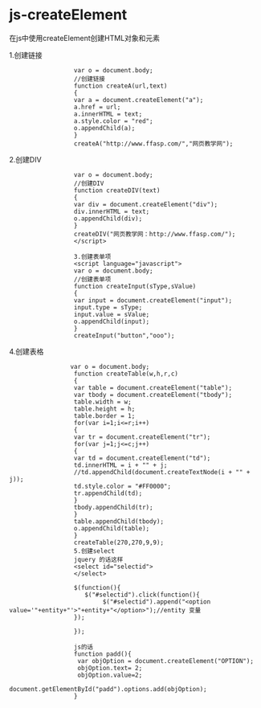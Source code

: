 # js-createElement
在js中使用createElement创建HTML对象和元素



1.创建链接









                      var o = document.body; 
                      //创建链接 
                      function createA(url,text) 
                      { 
                      var a = document.createElement("a"); 
                      a.href = url; 
                      a.innerHTML = text; 
                      a.style.color = "red"; 
                      o.appendChild(a); 
                      } 
                      createA("http://www.ffasp.com/","网页教学网"); 


2.创建DIV


                      var o = document.body; 
                      //创建DIV 
                      function createDIV(text) 
                      { 
                      var div = document.createElement("div"); 
                      div.innerHTML = text; 
                      o.appendChild(div); 
                      } 
                      createDIV("网页教学网：http://www.ffasp.com/");    
                      </script> 

                      3.创建表单项
                      <script language="javascript"> 
                      var o = document.body; 
                      //创建表单项 
                      function createInput(sType,sValue) 
                      { 
                      var input = document.createElement("input"); 
                      input.type = sType; 
                      input.value = sValue; 
                      o.appendChild(input); 
                      } 
                      createInput("button","ooo"); 
 
 
4.创建表格

                     var o = document.body; 
                      function createTable(w,h,r,c) 
                      { 
                      var table = document.createElement("table"); 
                      var tbody = document.createElement("tbody"); 
                      table.width = w; 
                      table.height = h; 
                      table.border = 1;    
                      for(var i=1;i<=r;i++) 
                      { 
                      var tr = document.createElement("tr"); 
                      for(var j=1;j<=c;j++) 
                      { 
                      var td = document.createElement("td"); 
                      td.innerHTML = i + "" + j; 
                      //td.appendChild(document.createTextNode(i + "" + j)); 
                      td.style.color = "#FF0000"; 
                      tr.appendChild(td); 
                      } 
                      tbody.appendChild(tr);    
                      } 
                      table.appendChild(tbody); 
                      o.appendChild(table); 
                      } 
                      createTable(270,270,9,9); 
                      5.创建select
                      jquery 的话这样
                      <select id="selectid">
                      </select>

                      $(function(){
                         $("#selectid").click(function(){
                              $("#selectid").append("<option value='"+entity+"'>"+entity+"</option>");//entity 变量
                      }); 

                      });

                      js的话
                      function padd(){
                       var objOption = document.createElement("OPTION");
                       objOption.text= 2; 
                       objOption.value=2; 
                       document.getElementById("padd").options.add(objOption);
                      }
